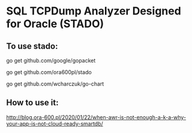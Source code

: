 # SQL TCPDump Analyzer Designed for Oracle (STADO)

## To use stado:

go get github.com/google/gopacket

go get github.com/ora600pl/stado

go get github.com/wcharczuk/go-chart

## How to use it:

http://blog.ora-600.pl/2020/01/22/when-awr-is-not-enough-a-k-a-why-your-app-is-not-cloud-ready-smartdb/
